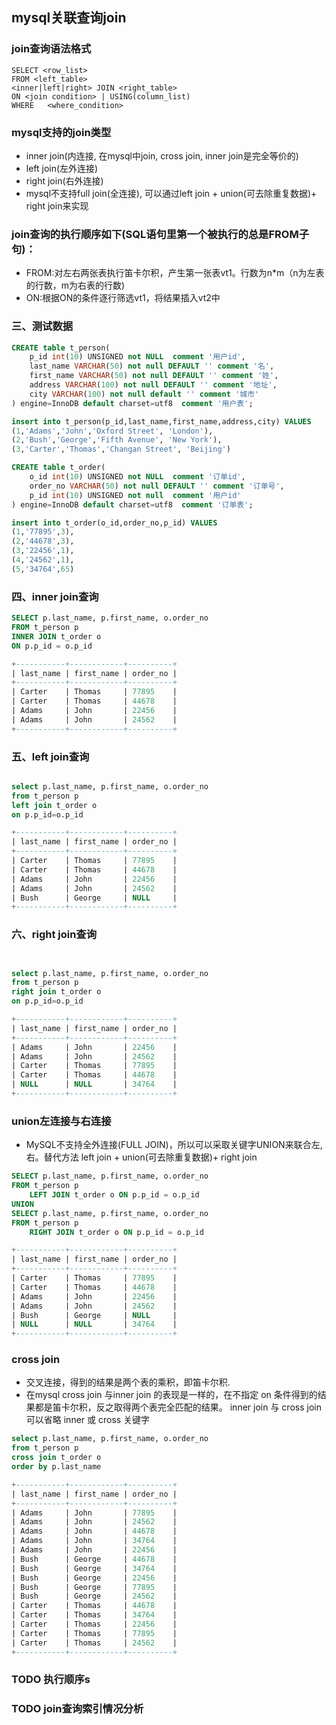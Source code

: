 ## mysql关联查询join

### join查询语法格式
```mysql
SELECT <row_list>
FROM <left_table>    
<inner|left|right> JOIN <right_table> 
ON <join condition> | USING(column_list)
WHERE   <where_condition>
```

### mysql支持的join类型
- inner join(内连接, 在mysql中join, cross join, inner join是完全等价的)
- left join(左外连接)
- right join(右外连接)
- mysql不支持full join(全连接), 可以通过left join + union(可去除重复数据)+ right join来实现


### join查询的执行顺序如下(SQL语句里第一个被执行的总是FROM子句)：
- FROM:对左右两张表执行笛卡尔积，产生第一张表vt1。行数为n*m（n为左表的行数，m为右表的行数)
- ON:根据ON的条件逐行筛选vt1，将结果插入vt2中

### 三、测试数据

```sql
CREATE table t_person(
	p_id int(10) UNSIGNED not NULL  comment '用户id',
	last_name VARCHAR(50) not null DEFAULT '' comment '名',
	first_name VARCHAR(50) not null DEFAULT '' comment '姓',
	address VARCHAR(100) not null DEFAULT '' comment '地址',
	city VARCHAR(100) not null default '' comment '城市'
) engine=InnoDB default charset=utf8  comment '用户表';

insert into t_person(p_id,last_name,first_name,address,city) VALUES
(1,'Adams','John','Oxford Street', 'London'),
(2,'Bush','George','Fifth Avenue', 'New York'),
(3,'Carter','Thomas','Changan Street', 'Beijing')

CREATE table t_order(
	o_id int(10) UNSIGNED not NULL  comment '订单id',
	order_no VARCHAR(50) not null DEFAULT '' comment '订单号',
	p_id int(10) UNSIGNED not null  comment '用户id'
) engine=InnoDB default charset=utf8  comment '订单表';

insert into t_order(o_id,order_no,p_id) VALUES
(1,'77895',3),
(2,'44678',3),
(3,'22456',1),
(4,'24562',1),
(5,'34764',65)

```


### 四、inner join查询
```sql
SELECT p.last_name, p.first_name, o.order_no
FROM t_person p
INNER JOIN t_order o
ON p.p_id = o.p_id

+-----------+------------+----------+
| last_name | first_name | order_no |
+-----------+------------+----------+
| Carter    | Thomas     | 77895    |
| Carter    | Thomas     | 44678    |
| Adams     | John       | 22456    |
| Adams     | John       | 24562    |
+-----------+------------+----------+
```

### 五、left join查询
```sql

select p.last_name, p.first_name, o.order_no
from t_person p
left join t_order o
on p.p_id=o.p_id

+-----------+------------+----------+
| last_name | first_name | order_no |
+-----------+------------+----------+
| Carter    | Thomas     | 77895    |
| Carter    | Thomas     | 44678    |
| Adams     | John       | 22456    |
| Adams     | John       | 24562    |
| Bush      | George     | NULL     |
+-----------+------------+----------+

```

### 六、right join查询
```sql


select p.last_name, p.first_name, o.order_no
from t_person p
right join t_order o
on p.p_id=o.p_id

+-----------+------------+----------+
| last_name | first_name | order_no |
+-----------+------------+----------+
| Adams     | John       | 22456    |
| Adams     | John       | 24562    |
| Carter    | Thomas     | 77895    |
| Carter    | Thomas     | 44678    |
| NULL      | NULL       | 34764    |
+-----------+------------+----------+


```

### union左连接与右连接
- MySQL不支持全外连接(FULL JOIN)，所以可以采取关键字UNION来联合左,右。替代方法 left join + union(可去除重复数据)+ right join
```sql
SELECT p.last_name, p.first_name, o.order_no
FROM t_person p
	LEFT JOIN t_order o ON p.p_id = o.p_id
UNION
SELECT p.last_name, p.first_name, o.order_no
FROM t_person p
	RIGHT JOIN t_order o ON p.p_id = o.p_id	

+-----------+------------+----------+
| last_name | first_name | order_no |
+-----------+------------+----------+
| Carter    | Thomas     | 77895    |
| Carter    | Thomas     | 44678    |
| Adams     | John       | 22456    |
| Adams     | John       | 24562    |
| Bush      | George     | NULL     |
| NULL      | NULL       | 34764    |
+-----------+------------+----------+	

```

### cross join
- 交叉连接，得到的结果是两个表的乘积，即笛卡尔积.
- 在mysql cross join 与inner join 的表现是一样的，在不指定 on 条件得到的结果都是笛卡尔积，反之取得两个表完全匹配的结果。
inner join 与 cross join 可以省略 inner 或 cross 关键字
```sql
select p.last_name, p.first_name, o.order_no
from t_person p
cross join t_order o
order by p.last_name

+-----------+------------+----------+
| last_name | first_name | order_no |
+-----------+------------+----------+
| Adams     | John       | 77895    |
| Adams     | John       | 24562    |
| Adams     | John       | 44678    |
| Adams     | John       | 34764    |
| Adams     | John       | 22456    |
| Bush      | George     | 44678    |
| Bush      | George     | 34764    |
| Bush      | George     | 22456    |
| Bush      | George     | 77895    |
| Bush      | George     | 24562    |
| Carter    | Thomas     | 44678    |
| Carter    | Thomas     | 34764    |
| Carter    | Thomas     | 22456    |
| Carter    | Thomas     | 77895    |
| Carter    | Thomas     | 24562    |
+-----------+------------+----------+

```
### TODO 执行顺序s
### TODO join查询索引情况分析
